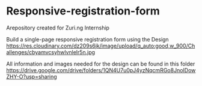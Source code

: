 # Responsive-registration-form
Arepository created for Zuri.ng Internship

Build a single-page responsive registration form using the Design https://res.cloudinary.com/dz209s6jk/image/upload/q_auto:good,w_900/Challenges/cbyamvcsyhwlvnlelr5n.jpg

All information and images needed for the design can be found in this folder https://drive.google.com/drive/folders/1QN4U7u0pJ4yzNqcmRGo8JnoIDowZHY-O?usp=sharing

